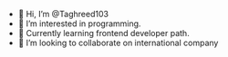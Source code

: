 - 👋 Hi, I’m @Taghreed103
- 👀 I’m interested in programming.
- 🌱  Currently learning frontend developer  path.
- 💞️ I’m looking to collaborate on international company 


<!---
Taghreed103/Taghreed103 is a ✨ special ✨ repository because its `README.md` (this file) appears on your GitHub profile.
You can click the Preview link to take a look at your changes.
--->
